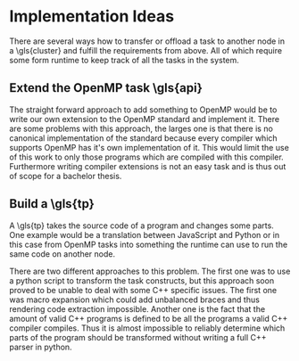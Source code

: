 # Implementation Ideas

There are several ways how to transfer or offload a task to another node in a \gls{cluster} and fulfill the requirements
from above.
All of which require some form runtime to keep track of all the tasks in the system.

## Extend the OpenMP task \gls{api}
The straight forward approach to add something to OpenMP would be to write our own extension to the OpenMP standard and
implement it. 
There are some problems with this approach, the larges one is that there is no canonical implementation of the standard
because every compiler which supports OpenMP has it's own implementation of it.
This would limit the use of this work to only those programs which are compiled with this compiler.
Furthermore writing compiler extensions is not an easy task and is thus out of scope for a bachelor thesis.

## Build a \gls{tp}
A \gls{tp} takes the source code of a program and changes some parts.
One example would be a translation between JavaScript and Python or in this case from OpenMP tasks into something 
the runtime can use to run the same code on another node. 

There are two different approaches to this problem.
The first one was to use a python script to transform the task constructs, but this approach soon proved to be unable
to deal with some C++ specific issues.
The first one was macro expansion which could add unbalanced braces and thus rendering code extraction impossible.
Another one is the fact that the amount of valid C++ programs is defined to be all the programs a valid C++ compiler
compiles.
Thus it is almost impossible to reliably determine which parts of the program should be transformed without writing a 
full C++ parser in python. 

<!--
ist OpenMP?
Wozu wird es verwendet?

- parallel computing
  - loops
  - tasks
  - GPGPUs/Accelerators
- easy to use
- shared memory

Limitations of shared memory systems

- Number of CPU cores/FLOPs is limited or very expensive
-->